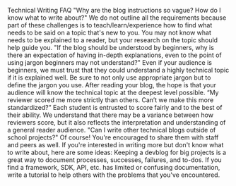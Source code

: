 Technical Writing FAQ
"Why are the blog instructions so vague? How do I know what to write about?"
We do not outline all the requirements because part of these challenges is to teach/learn/experience how to find what needs to be said on a topic that's new to you. You may not know what needs to be explained to a reader, but your research on the topic should help guide you. 
"If the blog should be understood by beginners, why is there an expectation of having in-depth explanations, even to the point of using jargon beginners may not understand?"
Even if your audience is beginners, we must trust that they could understand a highly technical topic if it is explained well. Be sure to not only use appropriate jargon but to define the jargon you use. After reading your blog, the hope is that your audience will know the technical topic at the deepest level possible.
“My reviewer scored me more strictly than others. Can’t we make this more standardized?”
Each student is entrusted to score fairly and to the best of their ability. We understand that there may be a variance between how reviewers score, but it also reflects the interpretation and understanding of a general reader audience. 
"Can I write other technical blogs outside of school projects?"
Of course! You're encouraged to share them with staff and peers as well. If you're interested in writing more but don't know what to write about, here are some ideas:
Keeping a devblog for big projects is a great way to document processes, successes, failures, and to-dos.
If you find a framework, SDK, API, etc. has limited or confusing documentation, write a tutorial to help others with the problems that you've encountered.